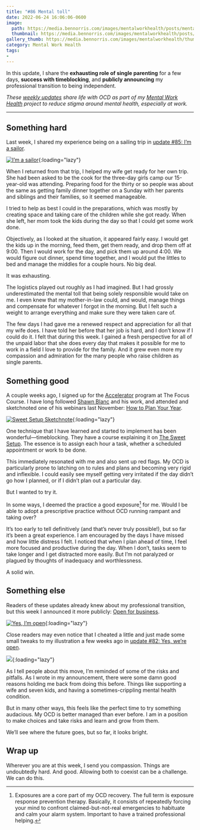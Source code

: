 ```yaml
---
title: "#86 Mental toll"
date: 2022-06-24 16:06:06-0600
image: 
  path: https://media.bennorris.com/images/mentalworkhealth/posts/mental-toll.jpg
  thumbnail: https://media.bennorris.com/images/mentalworkhealth/posts/thumbnails/mental-toll.jpg
gallery_thumb: https://media.bennorris.com/images/mentalworkhealth/thumbs/mental-toll.jpg
category: Mental Work Health
tags:
- 
---
```


In this update, I share the **exhausting role of single parenting** for a few days, **success with timeblocking**, and **publicly announcing** my professional transition to being independent.

_These [weekly updates](https://bennorris.com/tags/weekly-update/) share life with OCD as part of my [Mental Work Health](https://bennorris.com/mental-work-health) project to reduce stigma around mental health, especially at work._


***


## Something hard

Last week, I shared my experience being on a sailing trip in [update #85: I’m a sailor](https://bennorris.com/2022/06/17/im-a-sailor).

[![I’m a sailor](https://media.bennorris.com/images/mentalworkhealth/posts/im-a-sailor.jpg)](https://bennorris.com/2022/06/17/im-a-sailor){:loading="lazy"}

When I returned from that trip, I helped my wife get ready for her own trip. She had been asked to be the cook for the three-day girls camp our 15-year-old was attending. Preparing food for the thirty or so people was about the same as getting family dinner together on a Sunday with her parents and siblings and their families, so it seemed manageable.

I tried to help as best I could in the preparations, which was mostly by creating space and taking care of the children while she got ready. When she left, her mom took the kids during the day so that I could get some work done.

Objectively, as I looked at the situation, it appeared fairly easy. I would get the kids up in the morning, feed them, get them ready, and drop them off at 9:00. Then I would work for the day, and pick them up around 4:00. We would figure out dinner, spend time together, and I would put the littles to bed and manage the middles for a couple hours. No big deal.

It was exhausting.

The logistics played out roughly as I had imagined. But I had grossly underestimated the mental toll that being solely responsible would take on me. I even knew that my mother-in-law could, and would, manage things and compensate for whatever I forgot in the morning. But I felt such a weight to arrange everything and make sure they were taken care of.

The few days I had gave me a renewed respect and appreciation for all that my wife does. I have told her before that her job is hard, and I don’t know if I could do it. I felt that during this week. I gained a fresh perspective for all of the unpaid labor that she does every day that makes it possible for me to work in a field I love to provide for the family. And it grew even more my compassion and admiration for the many people who raise children as single parents.


## Something good

A couple weeks ago, I signed up for the [Accelerator](https://thefocuscourse.com/accelerator/) program at The Focus Course. I have long followed [Shawn Blanc](https://shawnblanc.net) and his work, and attended and sketchnoted one of his webinars last November: [How to Plan Your Year](https://bennorris.com/2021/11/16/how-to-plan-your-year-sketchnotes).

[![Sweet Setup Sketchnote](https://media.bennorris.com/images/sketchnotable/general/sweet-setup-plan-year-nov-2021-01.jpg)](https://bennorris.com/2021/11/16/how-to-plan-your-year-sketchnotes){:loading="lazy"}

One technique that I have learned and started to implement has been wonderful—timeblocking. They have a course explaining it on [The Sweet Setup](https://thesweetsetup.com/time/). The essence is to assign each hour a task, whether a scheduled appointment or work to be done.

This immediately resonated with me and also sent up red flags. My OCD is particularly prone to latching on to rules and plans and becoming very rigid and inflexible. I could easily see myself getting very irritated if the day didn’t go how I planned, or if I didn’t plan out a particular day.

But I wanted to try it.

In some ways, I deemed the practice a good exposure[^1] for me. Would I be able to adopt a prescriptive practice without OCD running rampant and taking over?

It’s too early to tell definitively (and that’s never truly possible!), but so far it’s been a great experience. I am encouraged by the days I have missed and how little distress I felt. I noticed that when I plan ahead of time, I feel more focused and productive during the day. When I don’t, tasks seem to take longer and I get distracted more easily. But I’m not paralyzed or plagued by thoughts of inadequacy and worthlessness.

A solid win.


## Something else

Readers of these updates already knew about my professional transition, but this week I announced it more publicly: [Open for business](https://bennorris.com/2022/06/23/open-for-business).

[![Yes, I’m open](https://media.bennorris.com/images/posts/yes-im-open.jpg)](https://bennorris.com/2022/06/23/open-for-business){:loading="lazy"}

Close readers may even notice that I cheated a little and just made some small tweaks to my illustration a few weeks ago in [update #82: Yes, we’re open](https://bennorris.com/2022/05/20/yes-were-open).

[![](https://media.bennorris.com/images/mentalworkhealth/posts/yes-we’re-open.jpg)](https://bennorris.com/2022/05/20/yes-were-open){:loading="lazy"}

As I tell people about this move, I’m reminded of some of the risks and pitfalls. As I wrote in my announcement, there were some damn good reasons holding me back from doing this before. Things like supporting a wife and seven kids, and having a sometimes-crippling mental health condition.

But in many other ways, this feels like the perfect time to try something audacious. My OCD is better managed than ever before. I am in a position to make choices and take risks and learn and grow from them.

We’ll see where the future goes, but so far, it looks bright.


## Wrap up

Wherever you are at this week, I send you compassion. Things are undoubtedly hard. And good. Allowing both to coexist can be a challenge. We can do this.


[^1]: Exposures are a core part of my OCD recovery. The full term is exposure response prevention therapy. Basically, it consists of repeatedly forcing your mind to confront claimed-but-not-real emergencies to habituate and calm your alarm system. Important to have a trained professional helping.
